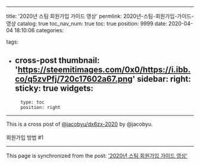 
---
title: '2020년 스팀 회원가입 가이드 영상'
permlink: 2020년-스팀-회원가입-가이드-영상
catalog: true
toc_nav_num: true
toc: true
position: 9999
date: 2020-04-04 18:10:06
categories:

tags:
- cross-post
thumbnail: 'https://steemitimages.com/0x0/https://i.ibb.co/q5zvPfj/720c17602a67.png'
sidebar:
    right:
        sticky: true
widgets:
    -
        type: toc
        position: right
---


This is a cross post of [@jacobyu/dx6zx-2020](/@jacobyu/dx6zx-2020) by @jacobyu.<br><br>회원가입 방법 #1

- - -

This page is synchronized from the post: ['2020년 스팀 회원가입 가이드 영상'](https://steempeak.com/@jacobyu/dx6zx-2020-hive-197929)
